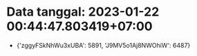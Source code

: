 # Data tanggal: 2023-01-22 00:44:47.803419+07:00

* {'zggyFSkNhWu3xUBA': 5891, 'J9MV5o1Aj8NWOhiW': 6487}
